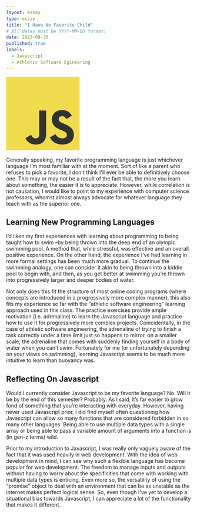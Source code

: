 ```yaml
---
layout: essay
type: essay
title: "I Have No Favorite Child"
# All dates must be YYYY-MM-DD format!
date: 2023-08-30
published: true
labels:
  - Javascript
  - Athletic Software Egineering
---
```


<img width="200px" class="rounded float-start pe-4" src="../img/javascript_symbol.png">

Generally speaking, my favorite programming language is just whichever language I’m most familiar with at the moment. Sort of like a parent who refuses to pick a favorite, I don't think I'll ever be able to definitively choose one. This may or may not be a result of the fact that, the more you learn about something, the easier it is to appreciate. However, while correlation is not causation, I would like to point to my experience with computer science professors, whomst almost always advocate for whatever language they teach with as the superior one.

## Learning New Programming Languages

I’d liken my first experiences with learning about programming to being taught how to swim –by being thrown into the deep end of an olympic swimming pool. A method that, while stressful, was effective and an overall positive experience. On the other hand, the experience I’ve had learning in more formal settings has been much more gradual. To continue the swimming analogy, one can consider it akin to being thrown into a kiddie pool to begin with, and then, as you get better at swimming you’re thrown into progressively larger and deeper bodies of water. 

Not only does this fit the structure of most online coding programs (where concepts are introduced in a progressively more complex manner), this also fits my experience so far with the “athletic software engineering” learning approach used in this class. The practice exercises provide ample motivation (i.e. adrenaline) to learn the Javascript language and practice how to use it for progressively more complex projects. Coincidentally, in the case of athletic software engineering, the adrenaline of trying to finish a task correctly under a time limit just so happens to mirror, on a smaller scale, the adrenaline that comes with suddenly finding yourself in a body of water when you can’t swim. Fortunately for me (or unfortunately depending on your views on swimming), learning Javascript seems to be much more intuitive to learn than buoyancy was.

## Reflecting On Javascript

Would I currently consider Javascript to be my favorite language? No. Will it be by the end of this semester? Probably. As I said, it’s far easier to grow fond of something that you’re interacting with everyday. However, having never used Javascript prior, I did find myself often questioning how Javascript can allow so many functions that are considered forbidden in so many other languages. Being able to use multiple data types with a single array or being able to pass a variable amount of arguments into a function is (in gen-z terms) wild.

Prior to my introduction to Javascript, I was really only vaguely aware of the fact that it was used heavily in web development. With the idea of web development in mind, I can see why such a flexible language has become popular for web development. The freedom to manage inputs and outputs without having to worry about the specificities that come with working with multiple data types is enticing. Even more so, the versatility of using the “promise” object to deal with an environment that can be as unstable as the internet makes perfect logical sense. So, even though I've yet to develop a situational bias towards Javascript, I can appreciate a lot of the functionality that makes it different. 
